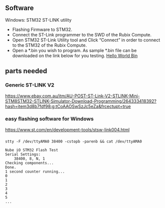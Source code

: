 ## Software

Windows:
STM32 ST-LINK utility

- Flashing Firmware to STM32.
- Connect the ST-Link programmer to the SWD of the Rubix Compute.
- Open STM32 ST-Link Utility tool and Click “Connect” in order to connect to the STM32 of the Rubix Compute.
- Open a *.bin you wish to program. As sample *.bin file can be downloaded on the link below for you testing. 
[Hello World Bin](https://github.com/NubeIO/nube-hardware-public/blob/master/rubix-compute/stm32/nubeio-stm32-hello-world.zip )


## parts needed

### Generic ST-LINK V2
https://www.ebay.com.au/itm/AU-POST-ST-Link-V2-STLINK-Mini-STM8STM32-STLINK-Simulator-Download-Programming/264333418392?hash=item3d8b7fdf98:g:tCoAAOSwSzJc5eZa&frcectupt=true

### easy flashing software for Windows
https://www.st.com/en/development-tools/stsw-link004.html


###

```
stty -F /dev/ttyAMA0 38400 -cstopb -parenb && cat /dev/ttyAMA0
```

```
Nube iO STM32 Flash Test
Serial Settings: 
    38400, 8, N, 1
Checking components...
Done.
1 second counter running...
0
1
2
3
4
5
...
